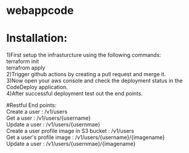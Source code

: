 # webappcode
# Installation:
1)First setup the infrasturcture using the following commands:<br/>
  terraform init<br/>
  terrafrom apply<br/>
2)Trigger github actions by creating a pull request and merge it.<br/>
3)Now open your aws console and check the deployment status in the CodeDeploy application.<br/>
4)After successful deployment test out the end points.<br/>

#Restful End points:<br/>
Create a user                               : /v1/users<br/>
Get a user                                  : /v1/users/{username}<br/>
Update a user                               : /v1/users/{usernmae}<br/>
Create a user profile image in S3 bucket    : /v1/users<br/>
Get a user's profile image                  : /v1/users/{username}/{imagename}<br/>
Update a user                               : /v1/users/{usernmae}/{imagename}<br/>
